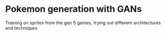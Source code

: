 # Pokemon generation with GANs

Training on sprites from the gen 5 games, trying out different architectures and techniques

